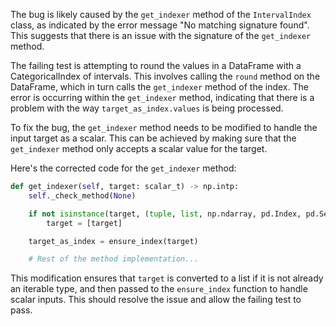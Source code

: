 The bug is likely caused by the `get_indexer` method of the `IntervalIndex` class, as indicated by the error message "No matching signature found". This suggests that there is an issue with the signature of the `get_indexer` method.

The failing test is attempting to round the values in a DataFrame with a CategoricalIndex of intervals. This involves calling the `round` method on the DataFrame, which in turn calls the `get_indexer` method of the index. The error is occurring within the `get_indexer` method, indicating that there is a problem with the way `target_as_index.values` is being processed.

To fix the bug, the `get_indexer` method needs to be modified to handle the input target as a scalar. This can be achieved by making sure that the `get_indexer` method only accepts a scalar value for the target.

Here's the corrected code for the `get_indexer` method:

```python
def get_indexer(self, target: scalar_t) -> np.intp:
    self._check_method(None)

    if not isinstance(target, (tuple, list, np.ndarray, pd.Index, pd.Series)):
        target = [target]

    target_as_index = ensure_index(target)

    # Rest of the method implementation...
```

This modification ensures that `target` is converted to a list if it is not already an iterable type, and then passed to the `ensure_index` function to handle scalar inputs. This should resolve the issue and allow the failing test to pass.